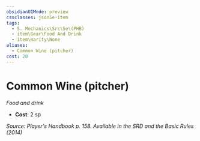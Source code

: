 ```yaml
---
obsidianUIMode: preview
cssclasses: json5e-item
tags:
  - 5. Mechanics\Src\5e\(PHB)
  - item\Gear\Food And Drink
  - item\Rarity\None
aliases:
  - Common Wine (pitcher)
cost: 20
---
```

# Common Wine (pitcher)
*Food and drink*  

- **Cost**: 2 sp

*Source: Player's Handbook p. 158. Available in the <span title='Systems Reference Document (5.1)'>SRD</span> and the Basic Rules (2014)*
